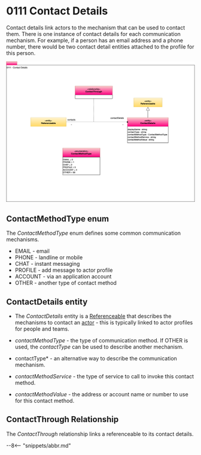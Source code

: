 <!-- SPDX-License-Identifier: CC-BY-4.0 -->
<!-- Copyright Contributors to the Egeria project. -->

# 0111 Contact Details

Contact details link actors to the mechanism that can be used to contact them.  There is one instance of contact details for each communication mechanism.  For example, if a person has an email address and a phone number, there would be two contact detail entities attached to the profile for this person. 

![UML](0111-Contact-Details.svg)

## ContactMethodType enum

The *ContactMethodType* enum defines some common communication mechanisms.

* EMAIL - email
* PHONE - landline or mobile
* CHAT - instant messaging
* PROFILE - add message to actor profile
* ACCOUNT - via an application account
* OTHER - another type of contact method

## ContactDetails entity
 
* The *ContactDetails* entity is a [Referenceable](/types/0/0010-Base-Model) that describes the mechanisms to contact an [actor](/types/1/0110-Actors) - this is typically linked to actor profiles for people and teams.

- *contactMethodType* - the type of communication method.  If OTHER is used, the *contactType* can be used to describe another mechanism.

- contactType* - an alternative way to describe the communication mechanism.
  
- *contactMethodService* - the type of service to call to invoke this contact method.

- *contactMethodValue* - the address or account name or number to use for this contact method.
 
## ContactThrough Relationship

The *ContactThrough* relationship links a referenceable to its contact details.

--8<-- "snippets/abbr.md"
